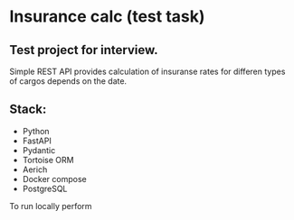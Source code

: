# Insurance calc (test task)

## Test project for interview.

Simple REST API provides calculation of insuranse rates for differen types of cargos depends on the date.
## Stack: 
- Python
- FastAPI
- Pydantic
- Tortoise ORM
- Aerich
- Docker compose
- PostgreSQL


To run locally perform
